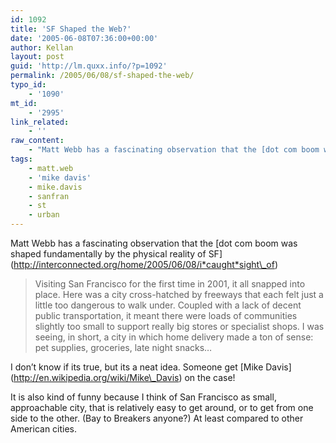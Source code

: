 ```yaml
---
id: 1092
title: 'SF Shaped the Web?'
date: '2005-06-08T07:36:00+00:00'
author: Kellan
layout: post
guid: 'http://lm.quxx.info/?p=1092'
permalink: /2005/06/08/sf-shaped-the-web/
typo_id:
    - '1090'
mt_id:
    - '2995'
link_related:
    - ''
raw_content:
    - "Matt Webb has a fascinating observation that the [dot com boom was shaped fundamentally by the physical reality of SF](http://interconnected.org/home/2005/06/08/i_caught_sight_of)\r\n\r\n> Visiting San Francisco for the first time in 2001, it all snapped into place. Here was a city cross-hatched by freeways that each felt just a little too dangerous to walk under. Coupled with a lack of decent public transportation, it meant there were loads of communities slightly too small to support really big stores or specialist shops. I was seeing, in short, a city in which home delivery made a ton of sense: pet supplies, groceries, late night snacks...\r\n\r\nI don\\'t know if its true, but its a neat idea.  Someone get [Mike Davis](http://en.wikipedia.org/wiki/Mike_Davis) on the case!\r\n\r\nIt is also kind of funny because I think of San Francisco as small, approachable city, that is relatively easy to get around, or to get from one side to the other. (Bay to Breakers anyone?)  At least compared to other American cities."
tags:
    - matt.web
    - 'mike davis'
    - mike.davis
    - sanfran
    - st
    - urban
---
```


Matt Webb has a fascinating observation that the \[dot com boom was shaped fundamentally by the physical reality of SF\](http://interconnected.org/home/2005/06/08/i*caught*sight\_of)

> Visiting San Francisco for the first time in 2001, it all snapped into place. Here was a city cross-hatched by freeways that each felt just a little too dangerous to walk under. Coupled with a lack of decent public transportation, it meant there were loads of communities slightly too small to support really big stores or specialist shops. I was seeing, in short, a city in which home delivery made a ton of sense: pet supplies, groceries, late night snacks…

I don’t know if its true, but its a neat idea. Someone get \[Mike Davis\](http://en.wikipedia.org/wiki/Mike\_Davis) on the case!

It is also kind of funny because I think of San Francisco as small, approachable city, that is relatively easy to get around, or to get from one side to the other. (Bay to Breakers anyone?) At least compared to other American cities.